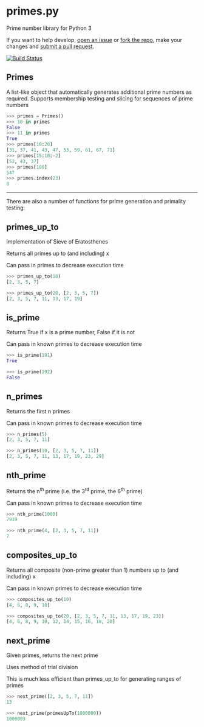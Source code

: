 # primes.py

Prime number library for Python 3

If you want to help develop, [open an issue](https://github.com/liam-m/primes.py/issues/new) or [fork the repo](https://github.com/liam-m/primes.py/fork), make your changes and [submit a pull request](https://github.com/liam-m/primes.py/compare/).

[![Build Status](https://travis-ci.org/liam-m/primes.py.svg?branch=master)](https://travis-ci.org/liam-m/primes.py)

## Primes

A list-like object that automatically generates additional prime numbers as required. Supports membership testing and slicing for sequences of prime numbers

```python
>>> primes = Primes()
>>> 10 in primes
False
>>> 11 in primes
True
>>> primes[10:20]
[31, 37, 41, 43, 47, 53, 59, 61, 67, 71]
>>> primes[15:10:-2]
[53, 43, 37]
>>> primes[100]
547
>>> primes.index(23)
8
```

---

There are also a number of functions for prime generation and primality testing:

## primes_up_to
    
Implementation of Sieve of Eratosthenes

Returns all primes up to (and including) x

Can pass in primes to decrease execution time

```python
>>> primes_up_to(10)
[2, 3, 5, 7]

>>> primes_up_to(20, [2, 3, 5, 7])
[2, 3, 5, 7, 11, 13, 17, 19]
```

## is_prime

Returns True if x is a prime number, False if it is not

Can pass in known primes to decrease execution time

```python
>>> is_prime(191)
True

>>> is_prime(192)
False
```

## n_primes

Returns the first n primes

Can pass in known primes to decrease execution time

```python
>>> n_primes(5)
[2, 3, 5, 7, 11]

>>> n_primes(10, [2, 3, 5, 7, 11])
[2, 3, 5, 7, 11, 13, 17, 19, 23, 29]
```

## nth_prime

Returns the n<sup>th</sup> prime (i.e. the 3<sup>rd</sup> prime, the 6<sup>th</sup> prime)

Can pass in known primes to decrease execution time 

```python
>>> nth_prime(1000)
7919

>>> nth_prime(4, [2, 3, 5, 7, 11])
7
```

## composites_up_to

Returns all composite (non-prime greater than 1) numbers up to (and including) x

Can pass in known primes to decrease execution time

```python
>>> composites_up_to(10)
[4, 6, 8, 9, 10]

>>> composites_up_to(20, [2, 3, 5, 7, 11, 13, 17, 19, 23])
[4, 6, 8, 9, 10, 12, 14, 15, 16, 18, 20]
```

## next_prime

Given primes, returns the next prime

Uses method of trial division
    
This is much less efficient than primes_up_to for generating ranges of primes

```python
>>> next_prime([2, 3, 5, 7, 11])
13

>>> next_prime(primesUpTo(1000000))
1000003
```
